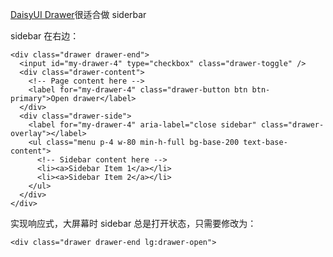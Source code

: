[DaisyUI Drawer](https://daisyui.com/components/drawer/)很适合做 siderbar

sidebar 在右边：

```
<div class="drawer drawer-end">
  <input id="my-drawer-4" type="checkbox" class="drawer-toggle" />
  <div class="drawer-content">
    <!-- Page content here -->
    <label for="my-drawer-4" class="drawer-button btn btn-primary">Open drawer</label>
  </div>
  <div class="drawer-side">
    <label for="my-drawer-4" aria-label="close sidebar" class="drawer-overlay"></label>
    <ul class="menu p-4 w-80 min-h-full bg-base-200 text-base-content">
      <!-- Sidebar content here -->
      <li><a>Sidebar Item 1</a></li>
      <li><a>Sidebar Item 2</a></li>
    </ul>
  </div>
</div>
```

实现响应式，大屏幕时 sidebar 总是打开状态，只需要修改为：


    <div class="drawer drawer-end lg:drawer-open">



